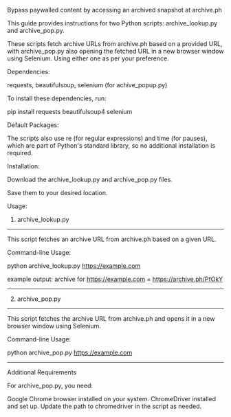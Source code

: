 Bypass paywalled content by accessing an archived snapshot at archive.ph


This guide provides instructions for two Python scripts: archive_lookup.py and archive_pop.py. 

These scripts fetch archive URLs from archive.ph based on a provided URL, with archive_pop.py also opening the fetched URL in a new browser window using Selenium. Using either one as per your preference.

Dependencies:

requests, beautifulsoup, selenium (for achive_popup.py)

To install these dependencies, run:

pip install requests beautifulsoup4 selenium

Default Packages:

The scripts also use re (for regular expressions) and time (for pauses), which are part of Python's standard library, so no additional installation is required.

Installation:

Download the archive_lookup.py and archive_pop.py files.

Save them to your desired location.

Usage:

1. archive_lookup.py
-------------------------

This script fetches an archive URL from archive.ph based on a given URL.

Command-line Usage:

python archive_lookup.py https://example.com

example output: archive for https://example.com = https://archive.ph/PfOkY

---------------------------

2. archive_pop.py
---------------------------

This script fetches the archive URL from archive.ph and opens it in a new browser window using Selenium.

Command-line Usage:

python archive_pop.py https://example.com

----------------------------

Additional Requirements

For archive_pop.py, you need:

Google Chrome browser installed on your system.
ChromeDriver installed and set up. Update the path to chromedriver in the script as needed.
